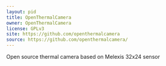 ```yaml
---
layout: pid
title: OpenThermalCamera
owner: OpenThermalCamera
license: GPLv3
site: https://github.com/openthermalcamera
source: https://github.com/openthermalcamera/
---
```

Open source thermal camera based on Melexis 32x24 sensor
